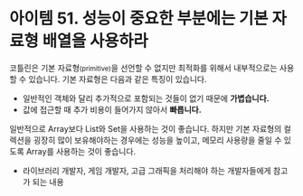 # 아이템 51. 성능이 중요한 부분에는 기본 자료형 배열을 사용하라

코틀린은 기본 자료형<small>(primitive)</small>을 선언할 수 없지만 최적화를 위해서 내부적으로는 사용할 수 있습니다. 기본 자료형은 다음과 같은 특징이 있습니다.

- 일반적인 객체와 달리 추가적으로 포함되는 것들이 없기 때문에 **가볍습니다.**
- 값에 접근할 때 추가 비용이 들어가지 않아서 **빠릅니다.**

일반적으로 Array보다 List와 Set을 사용하는 것이 좋습니다. 하지만 기본 자료형의 컬렉션을 굉장히 많이 보유해야하는 경우에는 성능을 높이고, 메모리 사용량을 줄일 수 있도록 Array를 사용하는 것이 좋습니다.

- 라이브러리 개발자, 게임 개발자, 고급 그래픽을 처리해야 하는 개발자들에게 참고가 되는 내용